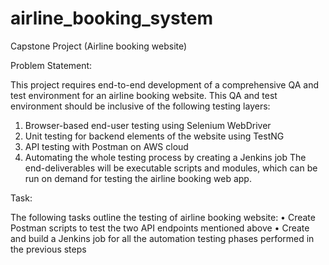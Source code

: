 # airline_booking_system

Capstone Project (Airline booking website)

Problem Statement:

This project requires end-to-end development of a comprehensive QA and test environment for an airline booking website.
This QA and test environment should be inclusive of the following testing layers:
1. Browser-based end-user testing using Selenium WebDriver
2. Unit testing for backend elements of the website using TestNG
3. API testing with Postman on AWS cloud
4. Automating the whole testing process by creating a Jenkins job
   The end-deliverables will be executable scripts and modules, which can be
   run on demand for testing the airline booking web app.

Task:   

The following tasks outline the testing of airline booking website: 
• Create Postman scripts to test the two API endpoints mentioned above 
• Create and build a Jenkins job for all the automation testing phases performed in the previous steps






